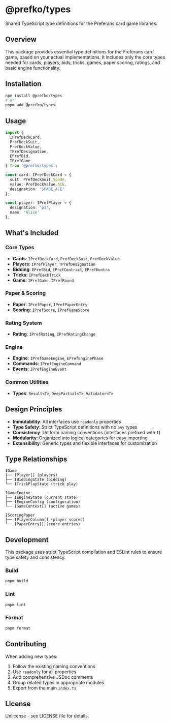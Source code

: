 # @prefko/types

Shared TypeScript type definitions for the Preferans card game libraries.

## Overview

This package provides essential type definitions for the Preferans card game, based on your actual implementations. It includes only the core types needed for cards, players, bids, tricks, games, paper scoring, ratings, and basic engine functionality.

## Installation

```bash
npm install @prefko/types
# or
pnpm add @prefko/types
```

## Usage

```typescript
import {
  IPrefDeckCard,
  PrefDeckSuit,
  PrefDeckValue,
  TPrefDesignation,
  EPrefBid,
  IPrefGame
} from '@prefko/types';

const card: IPrefDeckCard = {
  suit: PrefDeckSuit.Spade,
  value: PrefDeckValue.ACE,
  designation: 'SPADE_ACE'
};

const player: IPrefPlayer = {
  designation: 'p1',
  name: 'Alice'
};
```

## What's Included

### Core Types
- **Cards**: `IPrefDeckCard`, `PrefDeckSuit`, `PrefDeckValue`
- **Players**: `IPrefPlayer`, `TPrefDesignation`
- **Bidding**: `EPrefBid`, `EPrefContract`, `EPrefKontra`
- **Tricks**: `IPrefDeckTrick`
- **Game**: `IPrefGame`, `IPrefRound`

### Paper & Scoring
- **Paper**: `IPrefPaper`, `IPrefPaperEntry`
- **Scoring**: `IPrefScore`, `IPrefGameScore`

### Rating System
- **Rating**: `IPrefRating`, `IPrefRatingChange`

### Engine
- **Engine**: `IPrefGameEngine`, `EPrefEnginePhase`
- **Commands**: `IPrefEngineCommand`
- **Events**: `IPrefEngineEvent`

### Common Utilities
- **Types**: `Result<T>`, `DeepPartial<T>`, `Validator<T>`

## Design Principles

- **Immutability**: All interfaces use `readonly` properties
- **Type Safety**: Strict TypeScript definitions with no `any` types
- **Consistency**: Uniform naming conventions (interfaces prefixed with `I`)
- **Modularity**: Organized into logical categories for easy importing
- **Extensibility**: Generic types and flexible interfaces for customization

## Type Relationships

```
IGame
├── IPlayer[] (players)
├── IBiddingState (bidding)
└── ITrickPlayState (trick play)

IGameEngine
├── IEngineState (current state)
├── IEngineConfig (configuration)
└── IGameContext[] (active games)

IScoringPaper
├── IPlayerColumn[] (player scores)
└── IPaperEntry[] (score entries)
```

## Development

This package uses strict TypeScript compilation and ESLint rules to ensure type safety and consistency.

### Build

```bash
pnpm build
```

### Lint

```bash
pnpm lint
```

### Format

```bash
pnpm format
```

## Contributing

When adding new types:

1. Follow the existing naming conventions
2. Use `readonly` for all properties
3. Add comprehensive JSDoc comments
4. Group related types in appropriate modules
5. Export from the main `index.ts`

## License

Unlicense - see LICENSE file for details.
